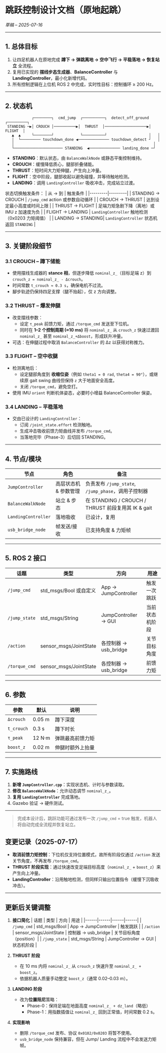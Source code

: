 # 跳跃控制设计文档（原地起跳）

*草稿 – 2025-07-16*

---

## 1. 总体目标
1. 让四足机器人在原地完成 **蹲下 → 弹跳离地 → 空中飞行 → 平稳落地 → 恢复站立** 全流程。
2. 复用已实现的 **摆线步态生成器**、**BalanceController** 与 **LandingController**，最小化新增代码。
3. 所有控制逻辑在上位机 ROS 2 中完成，实时性目标：控制循环 ≥ 200 Hz。

---

## 2. 状态机
```
            ┌────────┐  cmd_jump  ┌──────────┐  detect_off_ground ┌─────────┐
 STANDING ─▶│ CROUCH │──────────▶│  THRUST  │───────────────────▶│ FLIGHT  │
   ▲  ▲     └────────┘            └──────────┘                   │   │     
   │  └───────── touchdown_done ◀────────────── touchdown_detect ┘   │
   │                                                               │
   └────────────────────── STANDING  ◀────────────── landing_done ─┘
```
* **STANDING**：默认状态，由 `BalanceWalkNode` 或静态平衡控制维持。
* **CROUCH**：缓慢降低质心，腿部折叠储能。
* **THRUST**：短时间大力矩伸腿，产生向上冲量。
* **FLIGHT**：空中阶段，腿部收起以避免碰撞，并等待触地检测。
* **LANDING**：调用 `LandingController` 吸收冲击，完成站立过渡。

状态切换触发条件：
| 从 → 到 | 触发条件 |
|---------|---------|
| STANDING → CROUCH | `/jump_cmd` action 或参数自动循环 |
| CROUCH → THRUST   | 达到设定最小高度或时间上限 |
| THRUST → FLIGHT   | 足端力矩急剧下降（离地）或 IMU z 加速度为负 |
| FLIGHT → LANDING  | `LandingController` 触地检测（0x0203 力矩阈值） |
| LANDING → STANDING| `LandingController` 状态机返回 `STANDING` |

---

## 3. 关键阶段细节
### 3.1 CROUCH – 蹲下储能
* 使用摆线生成器的 **stance 相**，但逐步降低 `nominal_z_`（目标足端 z）到 `crouch_z = nominal_z_ - Δcrouch`。
* 时间常数 `t_crouch ≈ 0.3 s`，确保电机不过流。
* 腳步轨迹仍保持四足支撑（腿不抬起），仅 z 方向调整。

### 3.2 THRUST – 爆发伸腿
* 改变摆线参数：
  * 设定 `τ_peak` 前馈力矩，通过 `/torque_cmd` 发送至下位机。
  * 同时在 **1–2 个控制周期 (≈10 ms)** 将 `nominal_z_` 从 `crouch_z` 快速过渡回 `nominal_z_` 甚至 `nominal_z_+Δboost`，形成跃升冲量。
* 可选：在伸腿过程中取消 `BalanceController` 的 Δz 以获得对称推力。

### 3.3 FLIGHT – 空中收腿
* 检测离地后：
  * 设定腿部角度到 **收缩位姿**（例如 `theta1 = 0 rad`, `theta4 = 90°`），或继续原 gait swing 曲线但保持 `z` 大于地面安全高度。
  * 关闭 `/torque_cmd`，避免空打。
* 使用 IMU `orient` 判断机体姿态，必要时小增益 BalanceController 保姿。

### 3.4 LANDING – 平稳落地
* 交由已设计的 `LandingController`：
  * 订阅 `/joint_state.effort` 检测触地。
  * 生成冲击吸收前馈力矩曲线并发布 `/torque_cmd`。
  * 当落地完毕（Phase-3）后切回 STANDING。

---

## 4. 节点/模块
| 节点            | 角色 | 备注 |
|-----------------|------|------|
| `JumpController`| 高层状态机 & 参数管理 | 负责发布 `/jump_state`, `/jump_phase`，调用子控制器 |
| `BalanceWalkNode` | 站立 & 步态 | 在 STANDING / CROUCH / THRUST 前段复用其 IK & gait |
| `LandingController` | 落地吸收 | 已设计，复用 |
| `usb_bridge_node` | 帧发送/接收 | 已支持角度 & 力矩帧 |

---

## 5. ROS 2 接口
| 话题 | 类型 | 方向 | 用途 |
|------|------|------|------|
| `/jump_cmd` | std_msgs/Bool 或自定义 | App → JumpController | 触发一次跳跃 |
| `/jump_state` | std_msgs/String | JumpController → GUI | 当前状态机阶段 |
| `/action` | sensor_msgs/JointState | 各控制器 → usb_bridge | 关节目标角度 |
| `/torque_cmd` | sensor_msgs/JointState | 各控制器 → usb_bridge | 前馈力矩 |

---

## 6. 参数
| 参数 | 默认 | 说明 |
|------|------|------|
| `Δcrouch` | 0.05 m | 蹲下深度 |
| `t_crouch` | 0.3 s | 蹲下时长 |
| `τ_peak`   | 12 N·m | 弹跳最高前馈力矩 |
| `boost_z`  | 0.02 m | 伸腿时额外上抬量 |

---

## 7. 实施路线
1. **新增 `JumpController.cpp`**：实现状态机、计时与参数读取。
2. **修改 `BalanceWalkNode`**：允许动态调节 `nominal_z_`。
3. **复用 `LandingController`** 完成落地。
4. Gazebo 验证 → 硬件测试。

---

> 完成本设计后，跳跃功能可通过发布一次 `/jump_cmd` = true 触发，机器人将自动完成全流程并恢复站立。 

## 变更记录（2025-07-17）
* **取消前馈力矩控制**：下位机仅支持位置模式，故所有阶段仅通过 `/action` 发送关节角度，不再发布 `/torque_cmd`。
* **THRUST 阶段实现**：通过快速改变足端目标高度（`nominal_z_` + `boost_z`）来产生向上冲量。
* **LandingController**：沿用触地检测，但同样只输出位置指令（缓慢下沉吸收冲击）。

---

## 更新后关键调整
1. **接口简化**
   | 话题 | 类型 | 方向 | 用途 |
   |------|------|------|------|
   | `/jump_cmd` | std_msgs/Bool | App → JumpController | 触发跳跃 |
   | `/action`   | sensor_msgs/JointState | 控制器 → usb_bridge | 关节目标角度（position）|
   | `/jump_state` | std_msgs/String | JumpController → GUI | 状态机阶段 |

2. **THRUST 阶段**
   * 在 10 ms 内将 `nominal_z_` 从 `crouch_z` 快速升至 `nominal_z_ + boost_z`。
   * 依据机器人质量手动整定 `boost_z`（通常 0.02–0.03 m）。

3. **LANDING 阶段**
   * 改为**位置阻尼**策略：
     * Phase-0：保持足端在地面高度 `nominal_z_ + dz_land`（略低）
     * Phase-1：用指数插值让 `nominal_z_` 回到正常值，时间常数 0.2 s。

4. **实现影响**
   * 删除 `/torque_cmd` 发布、协议 `0x0102/0x0203` 将暂不使用。
   * `usb_bridge_node` 保持兼容，但在 Jump/ Landing 流程中不会发送力矩帧。 